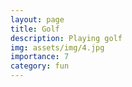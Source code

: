 ```yaml
---
layout: page
title: Golf
description: Playing golf 
img: assets/img/4.jpg
importance: 7
category: fun
---
```


